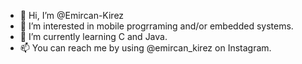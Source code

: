 - 👋 Hi, I’m @Emircan-Kirez
- 👀 I’m interested in mobile progrraming and/or embedded systems.
- 🌱 I’m currently learning C and Java.
- 📫 You can reach me by using @emircan_kirez on Instagram.

<!---
Emircan-Kirez/Emircan-Kirez is a ✨ special ✨ repository because its `README.md` (this file) appears on your GitHub profile.
You can click the Preview link to take a look at your changes.
--->

